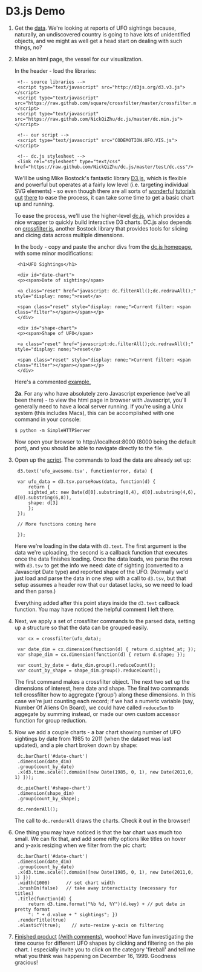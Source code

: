 D3.js Demo
=====================================

1. Get the [data](http://www.infochimps.com/datasets/60000-documented-ufo-sightings-with-text-descriptions-and-metada). We're looking at reports of UFO sightings because, naturally, an undiscovered country is going to have lots of unidentified objects, and we might as well get a head start on dealing with such things, no?

2. Make an html page, the vessel for our visualization. 

   In the header - load the libraries:

   ```
    <!-- source libraries -->
    <script type="text/javascript" src="http://d3js.org/d3.v3.js"></script>
    <script type="text/javascript" src="https://raw.github.com/square/crossfilter/master/crossfilter.min.js"></script>
    <script type="text/javascript" src="https://raw.github.com/NickQiZhu/dc.js/master/dc.min.js"></script>

    <!-- our script -->
    <script type="text/javascript" src="CODEMOTION.UFO.VIS.js"></script>

    <!-- dc.js stylesheet -->
    <link rel="stylesheet" type="text/css" href="https://raw.github.com/NickQiZhu/dc.js/master/test/dc.css"/>
   ```
   
   We'll be using Mike Bostock's fantastic library [D3.js](http://d3js.org/), which is flexible and powerful but operates at a fairly low level (i.e. targeting individual SVG elements) - so even though there are all sorts of [wonderful](http://alignedleft.com/tutorials/d3/) [tutorials](http://www.jeromecukier.net/blog/2013/03/05/d3-tutorial-at-strata-redux/) [out](http://christopheviau.com/d3_tutorial/) [there](http://www.d3noob.org/) to ease the process, it can take some time to get a basic chart up and running.

   To ease the process, we'll use the higher-level [dc.js](http://nickqizhu.github.io/dc.js/), which provides a nice wrapper to quickly build interactive D3 charts. DC.js also depends on [crossfilter.js](http://square.github.io/crossfilter/), another Bostock library that provides tools for slicing and dicing data across multiple dimensions.

   In the body - copy and paste the anchor divs from the [dc.js homepage](http://nickqizhu.github.io/dc.js/), with some minor modifications:

   ```
    <h1>UFO Sightings</h1>

    <div id="date-chart">                                                                   
	<p><span>Date of sighting</span>                                                                    

	<a class="reset" href="javascript: dc.filterAll();dc.redrawAll();" style="display: none;">reset</a>  
    
	<span class="reset" style="display: none;">Current filter: <span class="filter"></span></span></p>
    </div>

    <div id="shape-chart">                                                                     
	<p><span>Shape of UFO</span>                                                                     

	<a class="reset" href="javascript:dc.filterAll();dc.redrawAll();" style="display: none;">reset</a>       

	<span class="reset" style="display: none;">Current filter: <span class="filter"></span></span></p>
    </div>
   ```


   Here's a commented [example.](https://github.com/BerlinGeekettes/Undiscovered-Country/blob/master/demos/D3.js/index.html)

   **2a**. For any who have absolutely zero Javascript experience (we've all been there) - to view the html page in browser with Javascript, you'll generally need to have a local server running. If you're using a Unix system (this includes Macs), this can be accomplished with one command in your console:

      ```
      $ python -m SimpleHTTPServer
      ```
        
   Now open your browser to http://localhost:8000 (8000 being the default port), and you should be able to navigate directly to the file.

3. Open up the [script](https://github.com/BerlinGeekettes/Undiscovered-Country/blob/master/demos/D3.js/CODEMOTION.UFO.VIS.js). The commands to load the data are already set up:

   ```
    d3.text('ufo_awesome.tsv', function(error, data) {

	var ufo_data = d3.tsv.parseRows(data, function(d) {
	    return {
		sighted_at: new Date(d[0].substring(0,4), d[0].substring(4,6), d[0].substring(6,8)),
		shape: d[3]
	    };
	});

	// More functions coming here

    });
   ```
   
   Here we're loading in the data with `d3.text`. The first argument is the data we're uploading, the second is a callback function that executes once the data finishes loading. Once the data loads, we parse the rows with `d3.tsv` to get the info we need: date of sighting (converted to a Javascript Date type) and reported shape of the UFO. (Normally we'd just load and parse the data in one step with a call to `d3.tsv`, but that setup assumes a header row that our dataset lacks, so we need to load and then parse.)

   Everything added after this point stays inside the `d3.text` callback function. You may have noticed the helpful comment I left there.

4. Next, we apply a set of crossfilter commands to the parsed data, setting up a structure so that the data can be grouped easily. 

   ```
    var cx = crossfilter(ufo_data);

    var date_dim = cx.dimension(function(d) { return d.sighted_at; });
    var shape_dim = cx.dimension(function(d) { return d.shape; });

    var count_by_date = date_dim.group().reduceCount();
    var count_by_shape = shape_dim.group().reduceCount();
   ```

   The first command makes a crossfilter object. The next two set up the dimensions of interest, here date and shape. The final two commands tell crossfilter how to aggregate ('group') along these dimensions. In this case we're just counting each record; if we had a numeric variable (say, Number Of Aliens On Board), we could have called `reduceSum` to aggegate by summing instead, or made our own custom accessor function for group reduction.

5. Now we add a couple charts - a bar chart showing number of UFO sightings by date from 1985 to 2011 (when the dataset was last updated), and a pie chart broken down by shape:

   ```
    dc.barChart('#date-chart')
	.dimension(date_dim)
	.group(count_by_date)
	.x(d3.time.scale().domain([new Date(1985, 0, 1), new Date(2011,0, 1) ]));

    dc.pieChart('#shape-chart')
	.dimension(shape_dim)
	.group(count_by_shape);

    dc.renderAll();

   ```

   The call to `dc.renderAll` draws the charts. Check it out in the browser!

6. One thing you may have noticed is that the bar chart was much too small. We can fix that, and add some nifty options like titles on hover and y-axis resizing when we filter from the pic chart:

   ```
    dc.barChart('#date-chart')
	.dimension(date_dim)
	.group(count_by_date)
	.x(d3.time.scale().domain([new Date(1985, 0, 1), new Date(2011,0, 1) ]))
	.width(1000)      // set chart width
	.brushOn(false)   // take away interactivity (necessary for titles)
	.title(function(d) { 
	    return d3.time.format("%b %d, %Y")(d.key) + // put date in pretty format
		": " + d.value + " sightings"; })
	.renderTitle(true)         
	.elasticY(true);    // auto-resize y-axis on filtering
   ```

7. [Finished product](https://github.com/BerlinGeekettes/Undiscovered-Country/blob/master/demos/D3.js/CODEMOTION.UFO.VIS.DONE.js) [(/with comments)](https://github.com/BerlinGeekettes/Undiscovered-Country/blob/master/demos/D3.js/CODEMOTION.UFO.VIS.DONE.COMMENTED.js), woohoo! Have fun investigating the time course for different UFO shapes by clicking and filtering on the pie chart. I especially invite you to click on the category 'fireball' and tell me what you think was happening on December 16, 1999. Goodness gracious!



